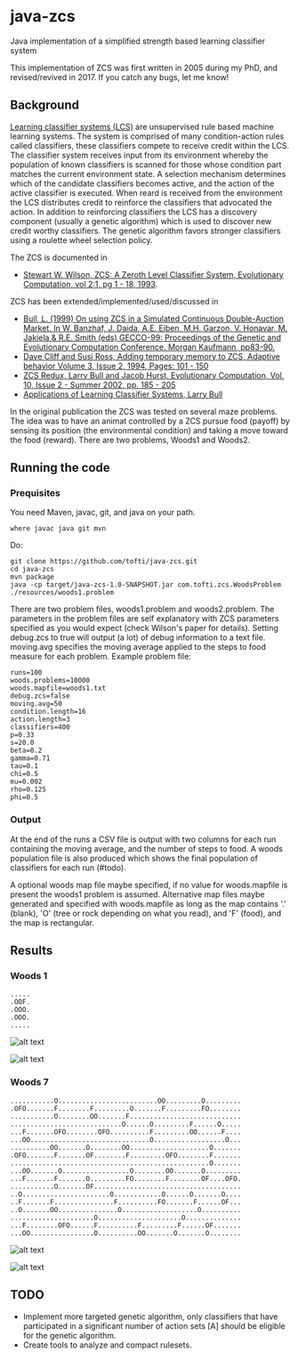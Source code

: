 # java-zcs
Java implementation of a simplified strength based learning classifier system

This implementation of ZCS was first written in 2005 during my PhD, and revised/revived in 2017. If you catch any bugs, let me know!

## Background

[Learning classifier systems (LCS)](https://en.wikipedia.org/wiki/Learning_classifier_system) are unsupervised rule based machine learning systems. The system is comprised of many condition-action rules called classifiers, these classifiers compete to receive credit within the LCS. The classifier system receives input from its environment whereby the population of known classifiers is scanned for those whose condition part matches the current environment state. A selection mechanism determines which of the candidate classifiers becomes active, and the action of the active classifier is executed. When reard is received from the environment the LCS distributes credit to reinforce the classifiers that advocated the action. In addition to reinforcing classifiers the LCS has a discovery component (usually a genetic algorithm) which is used to discover new credit worthy classifiers. The genetic algorithm favors stronger classifiers using a roulette wheel selection policy.

The ZCS is documented in
+ [Stewart W. Wilson, ZCS: A Zeroth Level Classifier System, Evolutionary Computation, vol 2:1, pg 1 - 18, 1993](http://www.eskimo.com/~wilson/ps/zcs.pdf).

ZCS has been extended/implemented/used/discussed in

+ [Bull, L. (1999) On using ZCS in a Simulated Continuous Double-Auction Market. In W. Banzhaf, J. Daida, A.E. Eiben, M.H. Garzon, V. Honavar, M. Jakiela & R.E. Smith (eds) GECCO-99: Proceedings of the Genetic and Evolutionary Computation Conference. Morgan Kaufmann, pp83-90.](http://www.cs.bham.ac.uk/~wbl/biblio/gecco1999/GA-806.pdf)
+ [Dave Cliff and Susi Ross, Adding temporary memory to ZCS, Adaptive behavior Volume 3, Issue 2, 1994, Pages: 101 - 150](http://journals.sagepub.com/doi/pdf/10.1177/105971239400300201)
+ [ZCS Redux, Larry Bull and Jacob Hurst, Evolutionary Computation, Vol. 10, Issue 2 - Summer 2002, pp. 185 - 205](http://www.mitpressjournals.org/doi/abs/10.1162/106365602320169848?journalCode=evco)
+ [Applications of Learning Classifier Systems, Larry Bull](http://www.springer.com/gp/book/9783540211099)


In the original publication the ZCS was tested on several maze problems. The idea was to have an animat controlled by a ZCS pursue food (payoff) by sensing its position (the environmental condition) and taking a move toward the food (reward). There are two problems, Woods1 and Woods2.


## Running the code
### Prequisites
You need Maven, javac, git, and java on your path.
```
where javac java git mvn
```
Do:
```
git clone https://github.com/tofti/java-zcs.git
cd java-zcs 
mvn package
java -cp target/java-zcs-1.0-SNAPSHOT.jar com.tofti.zcs.WoodsProblem ./resources/woods1.problem
```
There are two problem files, woods1.problem and woods2.problem. The parameters in the problem files are self explanatory with ZCS parameters specified as you would expect (check Wilson's paper for details). Setting debug.zcs to true will output (a lot) of debug information to a text file. moving.avg specifies the moving average applied to the steps to food measure for each problem. Example problem file:

```
runs=100
woods.problems=10000
woods.mapfile=woods1.txt
debug.zcs=false
moving.avg=50
condition.length=16
action.length=3
classifiers=400
p=0.33
s=20.0
beta=0.2
gamma=0.71
tau=0.1
chi=0.5
mu=0.002
rho=0.125
phi=0.5
```

### Output
At the end of the runs a CSV file is output with two columns for each run containing the moving average, and the number of steps to food. A woods population file is also produced which shows the final population of classifiers for each run (#todo).

A optional woods map file maybe specified, if no value for woods.mapfile is present the woods1 problem is assumed. Alternative map files maybe generated and specified with woods.mapfile as long as the map contains '.' (blank), 'O' (tree or rock depending on what you read), and 'F' (food), and the map is rectangular.
 
 
 ## Results
 ### Woods 1
 ```
.....
.OOF.
.OOO.
.OOO.
.....
```
![alt text](./resources/woods1_it.png "Woods1")

![alt text](./resources/woods1_wilson.png "Woods1")

 ### Woods 7
 ```   
 ...........O.........................OO.........O.........
 .OFO.......F........F.........O.......F.........FO........
...........O........OO.......F............................
............................O......O.........F......O.....
...F.......OFO........OFO..........F.........OO......F....
...OO..............................O..................O...
..........OO.......O........OO....................O.......
.OFO.......F.......OF........F.........OFO........F.......
..................................................O.......
...OO.......O.................O........OO.......O.........
...F.......F.......O.........FO........F........OF....OFO.
...........O.......OF.....................................
..O......................O............O......O.......O....
..F.......F...............F..........FO.......F......OF...
..O.......OO...............O...................O..........
.....................O.....................O..............
...F........OFO......F..........F.........F......OF.......
...OO................O..........OO.......O.......O........
```
![alt text](./resources/woods7_it.png "Woods1")

![alt text](./resources/woods7_wilson.png "Woods1")

## TODO
+ Implement more targeted genetic algorithm, only classifiers that have participated in a significant number of action sets [A] should be eligible for the genetic algorithm.
+ Create tools to analyze and compact rulesets.
